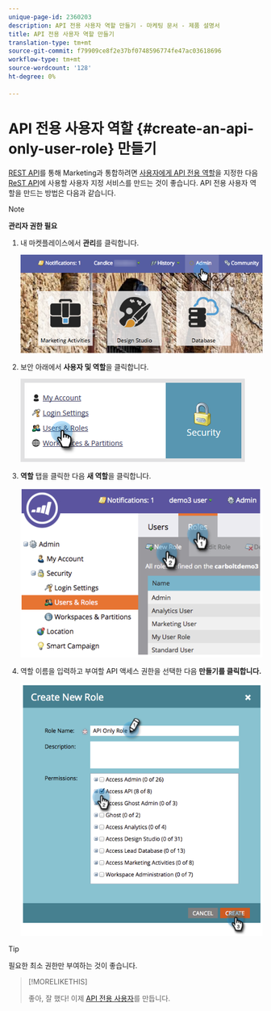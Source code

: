 ```yaml
---
unique-page-id: 2360203
description: API 전용 사용자 역할 만들기 - 마케팅 문서 - 제품 설명서
title: API 전용 사용자 역할 만들기
translation-type: tm+mt
source-git-commit: f79909ce8f2e37bf0748596774fe47ac03618696
workflow-type: tm+mt
source-wordcount: '128'
ht-degree: 0%

---
```



# API 전용 사용자 역할 {#create-an-api-only-user-role} 만들기

[REST API](https://developers.marketo.com/documentation/rest/)를 통해 Marketing과 통합하려면 [사용자에게 API 전용 역할](/help/marketo/product-docs/administration/users-and-roles/create-an-api-only-user.md)을 지정한 다음 [ReST API](/help/marketo/product-docs/administration/additional-integrations/create-a-custom-service-for-use-with-rest-api.md)에 사용할 사용자 지정 서비스를 만드는 것이 좋습니다. API 전용 사용자 역할을 만드는 방법은 다음과 같습니다.

>[!NOTE]
>
>**관리자 권한 필요**

1. 내 마켓플레이스에서 **관리**&#x200B;를 클릭합니다.

   ![](assets/adminhand-1.png)

1. 보안 아래에서 **사용자 및 역할**&#x200B;을 클릭합니다.

   ![](assets/two.png)

1. **역할** 탭을 클릭한 다음 **새 역할**&#x200B;을 클릭합니다.

   ![](assets/image2014-9-16-13-3a47-3a12.png)

1. 역할 이름을 입력하고 부여할 API 액세스 권한을 선택한 다음 **만들기를 클릭합니다.**

   ![](assets/image2014-9-16-13-3a47-3a36.png)

>[!TIP]
>
>필요한 최소 권한만 부여하는 것이 좋습니다.

>[!MORELIKETHIS]
>
>좋아, 잘 했다! 이제 [API 전용 사용자](/help/marketo/product-docs/administration/users-and-roles/create-an-api-only-user-role.md)를 만듭니다.
